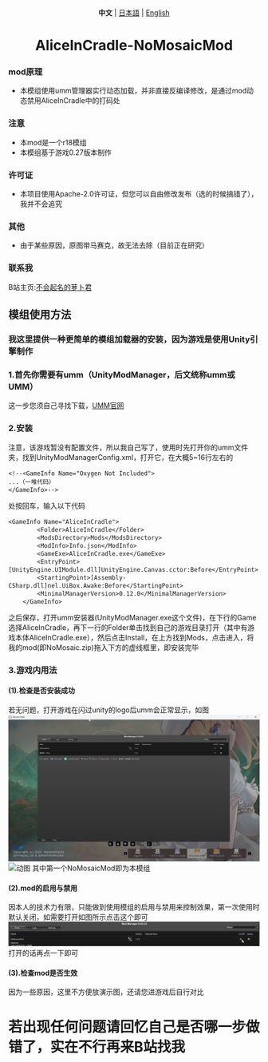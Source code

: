 <div align="center">
<strong>中文</strong> | 
<a href="https://github.com/Harrot114514/AliceInCradle-NoMosaicMod/blob/main/language-readme/readme_JP.md">日本語</a> | 
<a href="https://github.com/Harrot114514/AliceInCradle-NoMosaicMod/blob/main/language-readme/readme_EN.md">English</a>
</div>

# <div align="center" >AliceInCradle-NoMosaicMod</div>
### mod原理
* 本模组使用umm管理器实行动态加载，并非直接反编译修改，是通过mod动态禁用AliceInCradle中的打码处  
### 注意
* 本mod是一个r18模组
* 本模组基于游戏0.27版本制作  
### 许可证
* 本项目使用Apache-2.0许可证，但您可以自由修改发布（选的时候搞错了），我并不会追究  
### 其他
* 由于某些原因，原图带马赛克，故无法去除（目前正在研究）
### 联系我
B站主页:[不会起名的萝卜君](htthttps://space.bilibili.com/1732976071)  
## 模组使用方法
### 我这里提供一种更简单的模组加载器的安装，因为游戏是使用Unity引擎制作
### 1.首先你需要有umm（UnityModManager，后文统称umm或UMM）
这一步您须自己寻找下载，[UMM官网](https://www.nexusmods.com/site/mods/21)
### 2.安装
注意，该游戏暂没有配置文件，所以我自己写了，使用时先打开你的umm文件夹，找到UnityModManagerConfig.xml，打开它，在大概5~16行左右的	
~~~
<!--<GameInfo Name="Oxygen Not Included">
...（一堆代码）
</GameInfo>-->
~~~
处按回车，输入以下代码
~~~
<GameInfo Name="AliceInCradle">
		<Folder>AliceInCradle</Folder>
		<ModsDirectory>Mods</ModsDirectory>
		<ModInfo>Info.json</ModInfo>
		<GameExe>AliceInCradle.exe</GameExe>
		<EntryPoint>[UnityEngine.UIModule.dll]UnityEngine.Canvas.cctor:Before</EntryPoint>
		<StartingPoint>[Assembly-CSharp.dll]nel.UiBox.Awake:Before</StartingPoint>
		<MinimalManagerVersion>0.12.0</MinimalManagerVersion>
	</GameInfo>
~~~
之后保存，打开umm安装器(UnityModManager.exe这个文件)，在下行的Game选择AliceInCradle，再下一行的Folder单击找到自己的游戏目录打开（其中有游戏本体AliceInCradle.exe），然后点击Install，在上方找到Mods，点击进入，将我的mod(即NoMosaic.zip)拖入下方的虚线框里，即安装完毕
### 3.游戏内用法
#### (1).检查是否安装成功
若无问题，打开游戏在闪过unity的logo后umm会正常显示，如图
![图1](https://github.com/Harrot114514/AliceInCradle-NoMosaicMod/blob/main/images/1.png)
![动图](https://github.com/Harrot114514/AliceInCradle-NoMosaicMod/blob/main/images/202505280132%20(1).gif)
其中第一个NoMosaicMod即为本模组
#### (2).mod的启用与禁用
因本人的技术力有限，只能做到使用模组的启用与禁用来控制效果，第一次使用时默认关闭，如需要打开如图所示点击这个即可
![图2](https://github.com/Harrot114514/AliceInCradle-NoMosaicMod/blob/main/images/3.png)
打开的话再点一下即可
#### (3).检查mod是否生效
因为一些原因，这里不方便放演示图，还请您进游戏后自行对比
# 若出现任何问题请回忆自己是否哪一步做错了，实在不行再来B站找我

